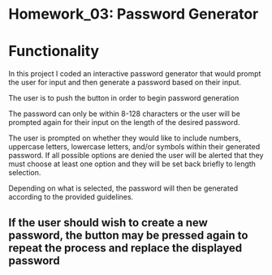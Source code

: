 # Homework_03: Password Generator
# Functionality
In this project I coded an interactive password generator that would prompt the user for input and then generate a password based on their input.

The user is to push the button in order to begin password generation

The password can only be within 8-128 characters or the user will be prompted again for their input on the length of the desired password.

The user is prompted on whether they would like to include numbers, uppercase letters, lowercase letters, and/or symbols within their generated password. If all possible options are denied the user will be alerted that they must choose at least one option and they will be set back briefly to length selection.

Depending on what is selected, the password will then be generated according to the provided guidelines.

If the user should wish to create a new password, the button may be pressed again to repeat the process and replace the displayed password
------------------------------------------------------------------------
